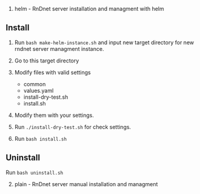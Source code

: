 
1. helm  - RnDnet server installation and managment with helm


Install
-------

1. Run `bash make-helm-instance.sh` and input new target directory for new rndnet server managment instance.
2. Go to this target directory
3. Modify files with valid settings
    - common
    - values.yaml
    - install-dry-test.sh
    - install.sh

4. Modify them with your settings.

5. Run  `./install-dry-test.sh` for check settings.

6. Run `bash install.sh`

Uninstall
---------

Run `bash uninstall.sh`


2. plain - RnDnet server manual installation and managment

